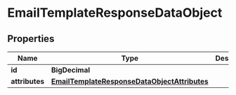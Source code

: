 

# EmailTemplateResponseDataObject


## Properties

| Name | Type | Description | Notes |
|------------ | ------------- | ------------- | -------------|
|**id** | **BigDecimal** |  |  [optional] |
|**attributes** | [**EmailTemplateResponseDataObjectAttributes**](EmailTemplateResponseDataObjectAttributes.md) |  |  [optional] |



